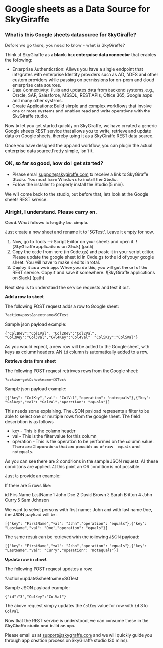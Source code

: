 # Google sheets as a Data Source for SkyGiraffe

### What is this Google sheets datasource for SkyGiraffe?

Before we go there, you need to know -  what is SkyGiraffe?

Think of SkyGiraffe as a **black-box enterprise data connector** that enables the following:

* Enterprise Authentication: Allows you have a single endpoint that integrates with enterprise Identity providers such as AD, ADFS and other custom providers while passing on permissions for on-prem and cloud enterprise data sources. 
* Data Connectivity: Pulls and updates data from backend systems, e.g., Oracle, SAP, Salesforce, MSSQL, REST APIs, Office 365, Google apps and many other systems. 
* Create Applications: Build simple and complex workflows that involve one or more systems and enables read and write operations with the SkyGiraffe studio. 

Now to let you get started quickly on SkyGiraffe, we have created a generic Google sheets REST service that allows you to write, retrieve and update data on Google sheets, thereby using it as a SkyGiraffe REST data source.

Once you have designed the app and workflow, you can plugin the actual enterprise data source.Pretty simple, isn't it.

### OK, so far so good, how do I get started?

* Please email support@skygiraffe.com to receive a link to SkyGiraffe Studio. You must have Windows to install the Studio. 
* Follow the installer to properly install the Studio (5 min).

We will come back to the studio, but before that, lets look at the Google sheets REST service.

### Alright, I understand. Please carry on.

Good. What follows is lengthy but simple.

Just create a new sheet and rename it to 'SGTest'. Leave it empty for now.

1. Now, go to Tools --> Script Editor on your sheets and open it.
![SkyGiraffe applications on Slack] (path)
2. Copy the code from here (in Code.gs) and paste it in your script editor. Please update the google sheet id in Code.gs to the id of youyr google sheet. You will have to make 4 edits in total.
3. Deploy it as a web app. When you do this, you will get the url of the REST service. Copy it and save it somewhere.
![SkyGiraffe applications on Slack] (path)

Next step is to understand the service requests and test it out.

**Add a row to sheet**

The following POST request adds a row to Google sheet:

`?action=post&sheetname=SGTest`

Sample json payload example:

`{"Col1Key":"Col1Val", "Col2Key":"Col2Val", "Col3Key":"Col3Val","Col4Key":"Col4Val", "Col5Key":"Col5Val"}`

As you would expect, a new row will be added to the Google sheet, with keys as column headers. AN `id` column is automatically added to a row.

**Retrieve data from sheet**

The following POST request retrieves rows from the Google sheet:

`?action=get&sheetname=SGTest`

Sample json payload example:

`[{"key": "ColKey","val": "ColVal","operation": "notequals"},{"key": "ColKey","val": "ColVal","operation": "equals"}]`

This needs some explaining. The JSON payload represents a filter to be able to select one or multiple rows from the google sheet. The field description is as follows:
* key - This is the column header
* val - This is the filter value for this column
* operation - This is the operation to be performed on the column value. There are 2 operations that are possible as of now - `equals` and `notequals`.

As you can see there are 2 conditions in the sample JSON request. All these conditions are applied. At this point an OR condition is not possible.

Just to provide an example:

If there are 5 rows like:

id	FirstName	LastName
1	John		Doe
2	David		Brown
3	Sarah		Britton
4	John		Curry
5	Sam		Johnson

We want to select persons with first names John and with last name Doe, the JSON payload will be:

`[{"key": "FirstName","val": "John","operation": "equals"},{"key": "LastName","val": "Doe","operation": "equals"}]`

The same result can be retrieved with the following JSON payload:

`[{"key": "FirstName","val": "John","operation": "equals"},{"key": "LastName","val": "Curry","operation": "notequals"}]`

**Update row in sheet**

The following POST request updates a row:

?action=update&sheetname=SGTest

Sample JSON payload example:

`{"id":"3","ColKey":"ColVal"}`

The above request simply updates the `ColKey` value for row with `id` 3 to `ColVal`.

Now that the REST service is understood, we can consume these in the SkyGiraffe studio and build an app.

Please email us at support@skygiraffe.com and we will quickly guide you through app creation process on SkyGiraffe studio (30 mins).
